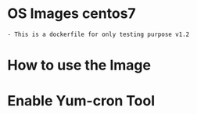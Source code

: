 # OS Images centos7
    - This is a dockerfile for only testing purpose v1.2
# How to use the Image 

# Enable Yum-cron Tool 